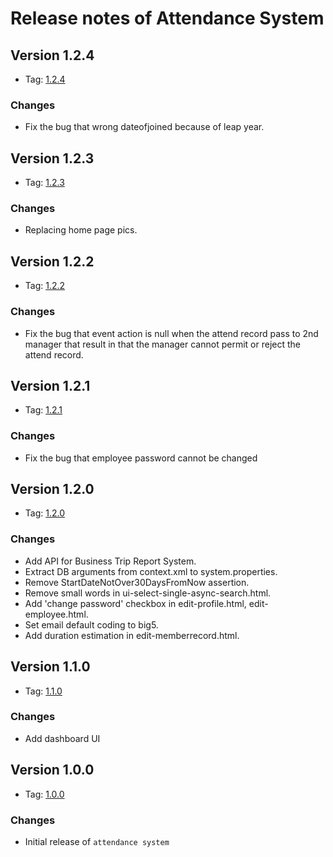 # Release notes of Attendance System

## Version 1.2.4

* Tag: [1.2.4](https://github.com/infinitiessoft/AttendenceSystem/tree/v1.2.4)

### Changes

* Fix the bug that wrong dateofjoined because of leap year.

## Version 1.2.3

* Tag: [1.2.3](https://github.com/infinitiessoft/AttendenceSystem/tree/v1.2.3)

### Changes

* Replacing home page pics.

## Version 1.2.2

* Tag: [1.2.2](https://github.com/infinitiessoft/AttendenceSystem/tree/v1.2.2)

### Changes

* Fix the bug that event action is null when the attend record pass to 2nd manager that result in that the manager cannot permit or reject the attend record.

## Version 1.2.1

* Tag: [1.2.1](https://github.com/infinitiessoft/AttendenceSystem/tree/v1.2.1)

### Changes

* Fix the bug that employee password cannot be changed

## Version 1.2.0

* Tag: [1.2.0](https://github.com/infinitiessoft/AttendenceSystem/tree/v1.2.0)

### Changes

* Add API for Business Trip Report System.
* Extract DB arguments from context.xml to system.properties.
* Remove StartDateNotOver30DaysFromNow assertion.
* Remove small words in ui-select-single-async-search.html.
* Add 'change password' checkbox in edit-profile.html, edit-employee.html.
* Set email default coding to big5.
* Add duration estimation in edit-memberrecord.html.

## Version 1.1.0

* Tag: [1.1.0](https://github.com/infinitiessoft/AttendenceSystem/tree/v1.1.0)

### Changes

* Add dashboard UI

## Version 1.0.0

* Tag: [1.0.0](https://github.com/infinitiessoft/AttendenceSystem/tree/v1.0.0)

### Changes

* Initial release of `attendance system`



